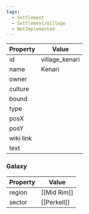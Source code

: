 ```yaml
---
tags:
  - Settlement
  - Settlement/Village
  - NotImplemented
---
```


| Property  | Value          |
| --------- | -------------- |
| id        | village_kenari |
| name      | Kenari         |
| owner     |                |
| culture   |                |
| bound     |                |
| type      |                |
| posX      |                |
| posY      |                |
| wiki link |                |
| text      |                |

### Galaxy
| Property | Value       |
| -------- | ----------- |
| region   | [[Mid Rim]] |
| sector   | [[Perkell]] |
